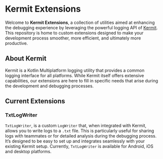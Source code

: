 # Kermit Extensions

Welcome to **Kermit Extensions**, a collection of utilities aimed at enhancing the debugging experience by leveraging the powerful logging API of [Kermit](https://github.com/touchlab/Kermit). This repository is home to custom extensions designed to make your development process smoother, more efficient, and ultimately more productive.

## About Kermit

Kermit is a Kotlin Multiplatform logging utility that provides a common logging interface for all platforms. While Kermit itself offers extensive capabilities, our extensions are here to fill in specific needs that arise during the development and debugging processes.

## Current Extensions

### TxtLogWriter

`TxtLogWriter`, is a custom `LogWriter` that, when integrated with Kermit, allows you to write logs to a `.txt` file. This is particularly useful for sharing logs with teammates or for detailed analysis during the debugging process. It’s designed to be easy to set up and integrates seamlessly with your existing Kermit setup.
Currently, `TxtLogWriter` is available for Android, iOS and desktop platforms.

